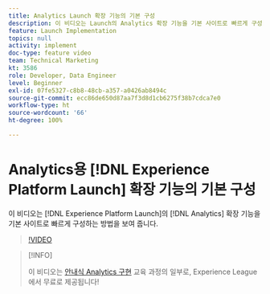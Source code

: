 ```yaml
---
title: Analytics Launch 확장 기능의 기본 구성
description: 이 비디오는 Launch의 Analytics 확장 기능을 기본 사이트로 빠르게 구성하는 방법을 보여 줍니다.
feature: Launch Implementation
topics: null
activity: implement
doc-type: feature video
team: Technical Marketing
kt: 3586
role: Developer, Data Engineer
level: Beginner
exl-id: 07fe5327-c8b8-48cb-a357-a0426ab8494c
source-git-commit: ecc86de650d87aa7f3d8d1cb6275f38b7cdca7e0
workflow-type: ht
source-wordcount: '66'
ht-degree: 100%

---
```


# Analytics용 [!DNL Experience Platform Launch] 확장 기능의 기본 구성

이 비디오는 [!DNL Experience Platform Launch]의 [!DNL Analytics] 확장 기능을 기본 사이트로 빠르게 구성하는 방법을 보여 줍니다.

>[!VIDEO](https://video.tv.adobe.com/v/28751/?quality=12&learn=on)

>[!INFO]
>
> 이 비디오는 [안내식 Analytics 구현](https://experienceleague.adobe.com/?recommended=Analytics-D-1-2019.1) 교육 과정의 일부로, Experience League에서 무료로 제공됩니다!